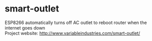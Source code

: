 # smart-outlet
ESP8266 automatically turns off AC outlet to reboot router when the internet goes down  
Project website: http://www.variableindustries.com/smart-outlet/
